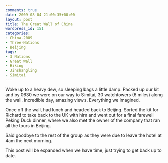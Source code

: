 ```yaml
---
comments: true
date: 2009-08-04 21:00:35+00:00
layout: post
title: The Great Wall of China
wordpress_id: 151
categories:
- China-2009
- Three-Nations
- Beijing
tags:
- 3 Nations
- Great Wall
- Hiking
- Jinshangling
- Simitai
---
```


Woke up to a heavy dew, so sleeping bags a little damp. Packed up our kit and by 0630 we were on our way to Simitai, 30 watchtowers (6 miles) along the wall. Incredible day, amazing views. Everything we imagined.

Once off the wall, had lunch and headed back to Beijing. Sorted the kit for Richard to take back to the UK with him and went out for a final farewell Peking Duck dinner, where we also met the owner of the company that ran all the tours in Beijing.

Said goodbye to the rest of the group as they were due to leave the hotel at 4am the next morning.

This post will be expanded when we have time, just trying to get back up to date.
